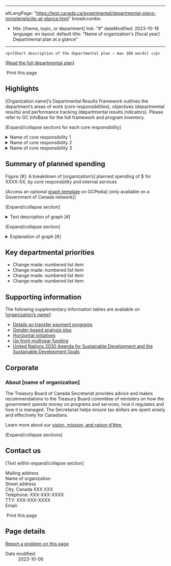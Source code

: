 
---
altLangPage: "https://test.canada.ca/experimental/departmental-plans-ministeriels/dp-at-glance.html"
breadcrumbs:
  - title: [theme, topic, or department]
    link: "#"
dateModified: 2023-10-18
language: en
layout: default
title: "Name of organization's [fiscal year] Departmental plan at a glance"
---
<link rel="stylesheet" type="text/css" href="departmental-plans-ministeriels/css/theme.min.css" />
<div class="mwsgeneric-base-html parbase section">
  
    <p>[Short description of the departmental plan – max 100 words] </p>
<p>[<a href="#">Read the full departmental plan</a>] </p>
<section> <span class="wb-toggle" data-toggle="{&quot;selector&quot;: &quot;main summary&quot;, &quot;print&quot;: &quot;on&quot;}"></span> <a onclick="window.print()" class="btn btn-default btn-lg mrgn-bttm-xl"><span class="glyphicon glyphicon-print" aria-hidden="true"></span>&nbsp;Print this page</a> </section>
<section>
  <h2>Highlights</h2>
  <p>[Organization name]&#8217;s Departmental Results Framework outlines the department&#8217;s areas of work (core responsibilities), objectives (departmental results) and performance tracking (departmental results indicators). Please refer to GC InfoBase for the full framework and program inventory.</p>
  <p>[Expand/collapse sections for each core responsibility]</p>
  <section>
    <details class="brdr-tp brdr-rght brdr-bttm brdr-lft">
      <summary class="wb-toggle" data-toggle='{"print":"on"}'>Name of core responsibility 1</summary>
      <p><strong>Result(s) to achieve: </strong></p>
      <p>[Short explanation of the planned result]</p>
      <p><strong>Total spending: [insert dollar amount]</strong></p>
      <p><strong>Total full-time equivalents: [insert number of FTEs ]</strong></p>
      <p><strong>Summary of key activities: </strong></p>
      <ul>
        <li>Change made: Bulleted list item</li>
        <li>Change made: Bulleted list item</li>
        <li>Change made: Bulleted list item</li>
      </ul>
      <p>More information about <a href="#">name of core responsibility</a> [hyperlink to section] can be found in the full departmental plan.</p>
    </details>
  </section>
  <section>
    <details class="brdr-tp brdr-rght brdr-bttm brdr-lft">
      <summary class="wb-toggle" data-toggle='{"print":"on"}'>Name of core responsibility 2</summary>
      <p><strong>Result(s) to achieve:</strong></p>
      <p>[Short explanation of the planned result]</p>
      <p><strong>Total spending: [insert dollar amount]</strong></p>
      <p><strong>Total full-time equivalents: [insert number of FTEs]</strong></p>
      <p><strong>Summary of key activities: </strong></p>
      <ul>
        <li>Change made: Bulleted list item</li>
        <li>Change made: Bulleted list item</li>
        <li>Change made: Bulleted list item</li>
      </ul>
      <p>More information about <a href="#">name of core responsibility</a> [hyperlink to section] can be found in the full departmental plan. </p>
    </details>
  </section>
  <section>
    <details class="brdr-tp brdr-rght brdr-bttm brdr-lft">
      <summary class="wb-toggle" data-toggle='{"print":"on"}'>Name of core responsibility 3</summary>
      <p>[Text within the expand/collapse]</p>
      <p><strong>Result(s) to achieve: </strong></p>
      <p>[Short explanation of the planned result]</p>
      <p><strong>Total spending: [insert dollar amount]</strong></p>
      <p><strong>Total full-time equivalents: [insert number of FTEs]</strong></p>
      <p><strong>Summary of key activities: </strong></p>
      <ul>
        <li>Change made: Bulleted list item</li>
        <li>Change made: Bulleted list item</li>
        <li>Change made: Bulleted list item</li>
      </ul>
      <p>More information about <a href="#">name of core responsibility</a> [hyperlink to section] can be found in the full departmental plan. </p>
      <p>[The summary of planned spending is an optional section for the &lsquo;at a glance&#8217; page]</p>
    </details>
  </section>
</section>
<section>
  <h2>Summary of planned spending</h2>
  <p>Figure [#]: A breakdown of [organization&#8217;s] planned spending of $ for XXXX-XX, by core responsbility and internal services </p>
  <p>[Access an optional <a href="#">graph template</a> on GCPedia] (only available on a Government of Canada network)]</p>
  <p>[Expand/collapse section] </p>
  <details class="brdr-tp brdr-rght brdr-bttm brdr-lft">
    <summary class="wb-toggle"  data-toggle='{"print":"on"}'>Text description of graph [#]</summary>
    <p>[Text within expand/collapse section]</p>
  </details>
  <p>[Expand/collapse section] </p>
  <details class="brdr-tp brdr-rght brdr-bttm brdr-lft">
    <summary class="wb-toggle"  data-toggle='{"print":"on"}'>Explanation of graph [#]</summary>
    <p>[Text within expand/collapse section]</p>
  </details>
</section>
<section>
  <h2>Key departmental priorities </h2>
  <ul>
    <li>Change made: numbered list item</li>
    <li>Change made: numbered list item</li>
    <li>Change made: numbered list item</li>
    <li>Change made: numbered list item</li>
  </ul>
</section>
<section>
  <h2>Supporting information </h2>
  <p>The following supplementary information tables are available on [<a href="#">organization&#8217;s name</a>]: </p>
  <ul>
    <li><a href="#">Details on transfer payment programs</a></li>
    <li><a href="#">Gender-based analysis plus</a></li>
    <li><a href="#">Horizontal initiatives</a></li>
    <li><a href="#">Up front multiyear funding</a></li>
    <li><a href="#">United Nations 2030 Agenda for Sustainable Development and the Sustainable Development Goals</a></li>
  </ul>
</section>
<section>
  <h2>Corporate</h2>
  <section>
    <h3>About [name of organization]</h3>
    <p>The Treasury Board of Canada Secretariat provides advice and makes recommendations to the Treasury Board committee of ministers on how the government spends money on programs and services, how it regulates and how it is managed. The Secretariat helps ensure tax dollars are spent wisely and effectively for Canadians. </p>
    <p>Learn more about our <a href="https://www.canada.ca/en/treasury-board-secretariat/corporate/mandate.html">vision, mission, and raison d'être.</a></p>
    <p>[Expand/collapse sections] </p>
  </section>
</section>
<section>
  <h2>Contact us</h2>
  <p>[Text within expand/collapse section] </p>
  <p>Mailing address<br />
    Name of organization<br />
    Street address<br />
    City, Canada XXX XXX<br />
    Telephone: XXX-XXX-XXXX<br />
    TTY: XXX-XXX-XXXX<br />
    Email: </p>
</section>
<section> <span class="wb-toggle" data-toggle="{&quot;selector&quot;: &quot;main summary&quot;, &quot;print&quot;: &quot;on&quot;}"></span> <a onclick="window.print()" class="btn btn-default btn-lg mrgn-bttm-xl"><span class="glyphicon glyphicon-print" aria-hidden="true"></span>&nbsp;Print this page</a> </section>

    
</div>

<section class="pagedetails">
  <h2 class="wb-inv">Page details</h2>
  <div class="row">
    <div class="col-sm-8 col-md-9 col-lg-9">
      <div data-ajax-replace="/content/canadasite/en/reportaproblem/feedbacktool/jcr:content/par/mwsgeneric_base_html.html">
        <div class="row row-no-gutters">
          <div class="col-sm-9 col-md-6 col-lg-5"> <a class="btn btn-default btn-block" href="https://www.canada.ca/en/report-problem.html">Report a problem on this page</a> </div>
        </div>
      </div>
    </div>
    <div class="wb-share col-sm-4 col-md-3" data-wb-share='{&#34;lnkClass&#34;: &#34;btn btn-default btn-block&#34;}'></div>
    <div class="col-xs-12">
      <dl id="wb-dtmd">
        <dt>Date modified:</dt>
        <dd>
          <time property="dateModified">2023-10-06</time>
        </dd>
      </dl>
    </div>
  </div>
</section>
